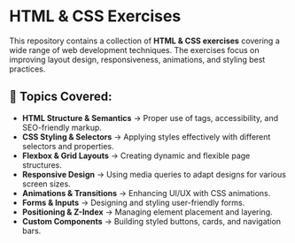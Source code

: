 # HTML & CSS Exercises  

This repository contains a collection of **HTML & CSS exercises** covering a wide range of web development techniques. The exercises focus on improving layout design, responsiveness, animations, and styling best practices.

## 📌 Topics Covered:
- **HTML Structure & Semantics** → Proper use of tags, accessibility, and SEO-friendly markup.
- **CSS Styling & Selectors** → Applying styles effectively with different selectors and properties.
- **Flexbox & Grid Layouts** → Creating dynamic and flexible page structures.
- **Responsive Design** → Using media queries to adapt designs for various screen sizes.
- **Animations & Transitions** → Enhancing UI/UX with CSS animations.
- **Forms & Inputs** → Designing and styling user-friendly forms.
- **Positioning & Z-Index** → Managing element placement and layering.
- **Custom Components** → Building styled buttons, cards, and navigation bars.



